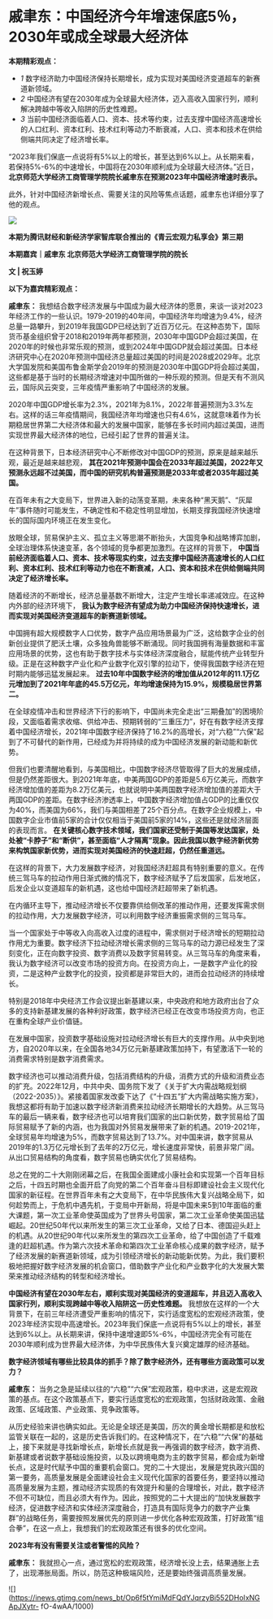 # 戚聿东：中国经济今年增速保底5％，2030年或成全球最大经济体

**本期精彩观点：**

  * _1_ 数字经济助力中国经济保持长期增长，成为实现对美国经济变道超车的新赛道新领域。
  * _2_ 中国经济有望在2030年成为全球最大经济体，迈入高收入国家行列，顺利解决跨越中等收入陷阱的历史性难题。
  * _3_ 当前中国经济面临着人口、资本、技术等约束，过去支撑中国经济高速增长的人口红利、资本红利、技术红利等动力不断衰减，人口、资本和技术在供给侧端共同决定了经济增长率。

“2023年我们保底一点说将有5%以上的增长，甚至达到6%以上。从长期来看，若保持5%-6%的中速增长，中国将在2030年顺利成为全球最大经济体。”近日，
**北京师范大学经济工商管理学院院长戚聿东在预测2023年中国经济增速时表示。**

此外，针对中国经济新增长点、需要关注的风险等焦点话题，戚聿东也详细分享了他的观点。

![](https://inews.gtimg.com/news_bt/O7r8Lt59RzOdQeR3LkyENtpTwtxOGggiRcdCsQDARyvVkAA/1000)

**本期为腾讯财经和新经济学家智库联合推出的《青云宏观力私享会》第三期**

**本期嘉宾｜戚聿东 北京师范大学经济工商管理学院的院长**

**文 | 祝玉婷**

**以下为嘉宾精彩观点：**

**戚聿东：**
我想结合数字经济发展与中国成为最大经济体的愿景，来谈一谈对2023年经济工作的一些认识。1979-2019的40年间，中国经济年均增速为9.4%，经济总量一路攀升，到2019年我国GDP已经达到了近百万亿元。在这种态势下，国际货币基金组织曾于2018和2019年两年都预测，2030年中国GDP会超过美国，在2020年的时候也非常乐观的预测，或到2024年中国GDP就会超过美国。日本经济研究中心在2020年预测中国经济总量超过美国的时间是2028或2029年。北京大学国发院和美国布鲁金斯学会2019年的预测是2030年中国GDP将会超过美国，这些都是基于当时的长期经济增速对中国所做的一种乐观的预测。但是天有不测风云，国际风云突变，三年疫情严重影响了中国经济的发展。

2020年中国GDP增长率为2.3%，2021年为8.1%，2022年普遍预测为3.3%左右。这样的话三年疫情期间，我国经济年均增速也只有4.6%，这就意味着作为长期稳居世界第二大经济体和最大的发展中国家，能够在多长时间内超过美国，进而实现世界最大经济体的地位，已经引起了世界的普遍关注。

在这种背景下，日本经济研究中心不断修改对中国GDP的预测，原来是越来越乐观，最近是越来越悲观，
**其在2021年预测中国会在2033年超过美国，2022年又预测永远超不过美国，而中国的研究机构普遍预测是2033年或者2035年超过美国。**

在百年未有之大变局下，世界进入新的动荡变革期，未来各种“黑天鹅”、“灰犀牛”事件随时可能发生，不确定性和不稳定性明显增加，长期支撑我国经济快速增长的国际国内环境正在发生变化。

放眼全球，贸易保护主义、孤立主义等思潮不断抬头，大国竞争和战略博弈加剧，全球治理体系快速变革，各个领域的竞争都更加激烈。在这样的背景下，
**中国当前经济面临着人口、资本、技术等现实约束，过去支撑中国经济高速增长的人口红利、资本红利、技术红利等动力也在不断衰减，人口、资本和技术在供给侧端共同决定了经济增长率。**

随着经济的不断增长，经济总量基数不断增大，注定产生增长率递减效应。在这种内外部的经济环境下，
**我认为数字经济有望成为助力中国经济保持快速增长，进而实现对美国经济变道超车的新赛道新领域。**

中国拥有超大规模数字人口优势，数字产品应用场景最为广泛，这给数字企业的创新创业提供了肥沃土壤，众多独角兽能够不断涌现。同时我国拥有海量数据和丰富应用场景的优势，这也有助于数字技术与实体经济深度融合，赋能传统产业转型升级。正是在这种数字产业化和产业数字化双引擎的拉动下，使得我国数字经济在短时期内能够迅猛发展起来。
**过去10年中国数字经济的增加值从2012年的11.1万亿元增加到了2021年年底的45.5万亿元，年均增速保持为15.9%，规模稳居世界第二。**

在全球疫情冲击和世界经济下行的影响下，中国尚未完全走出“三期叠加”的困境阶段，又面临着需求收缩、供给冲击、预期转弱的“三重压力”，好在有数字经济支撑着中国经济增长，2021年中国数字经济保持了16.2%的高增长，对“六稳”“六保”起到了不可替代的新作用，已经成为并将持续的成为中国经济发展的新动能和新优势。

但我们也要清醒地看到，与美国相比，中国数字经济尽管取得了巨大的发展成绩，但是仍然差距很大。到2021年年底，中美两国GDP的差距是5.6万亿美元，而数字经济增加值的差距为8.2万亿美元，也就说明中美两国数字经济增加值的差距大于两国GDP的差距。在数字经济渗透率上，中国数字经济增加值占GDP的比重仅仅为40%，而美国为66%，我们与美国相差了25个百分点。在数字企业规模上，中国数字企业市值前5家的合计仅仅相当于美国前5家的14%，这些还是就经济层面的表现而言。
**在关键核心数字技术领域，我们国家还受制于美国等发达国家，处处被“卡脖子”和“断供”，甚至面临“人才隔离”现象。因此我国以数字经济新优势来构筑国家新优势，进而实现对美国经济的快速赶超，仍然任重道远。**

在这样的背景下，大力发展数字经济，对我国经济赶超具有特别重要的意义。在传统三驾马车的拉动作用日渐式微的情况下，数字经济赋予了后发国家，后发地区，后发企业以变道超车的新机遇，这也给中国经济赶超带来了新机遇。

在内循环主导下，推动经济增长不仅要靠供给侧改革的推动作用，还要发挥需求侧的拉动作用，大力发展数字经济，可以利用数字经济重振需求侧的三驾马车。

当一个国家处于中等收入向高收入过度的进程中，需求侧对于经济增长的短期拉动作用尤为重要。数字经济下拉动经济增长需求侧的三驾马车的动力源已经发生了深刻变化，正在向数字投资、数字消费以及数字贸易转变。从三驾马车的角度来看，我认为数字经济可以改变市场的投资方向。在投资方向上，一是数字产业化的投资，二是这种产业数字化的投资，投资都是非常巨大的，进而会拉动经济的持续增长。

特别是2018年中央经济工作会议提出新基建以来，中央政府和地方政府出台了众多的支持新基建发展的各种利好政策，数字经济已经正在改变市场投资方向，也正在重构全球产业价值链。

在发展中国家，投资数字基础设施对拉动经济增长有巨大的支撑作用。从中央到地方，自2020年以来，在全国各地34万亿元新基建政策加持下，有望激活下一轮的消费需求特别是数字消费需求。

数字经济也可以推动消费升级，包括消费结构的升级，消费方式的升级和消费业态的扩充。2022年12月，中共中央、国务院下发了《关于扩大内需战略规划纲（2022-2035）》。紧接着国家发改委下达了《“十四五”扩大内需战略实施方案》，我想这都将有助于加速以数字经济新消费来拉动经济长期增长的大趋势。从三驾马车的最后一辆来看，数字经济也可以培育我们国家的出口新优势，数字贸易给了国际贸易赋予了新的内涵，也为我国对外贸易发展带来了新的机遇。2019-2021年，全球贸易年均增速为5%，而数字贸易达到了13.7%。对中国来讲，数字贸易从2019年的1.3万亿元增长到了去年的2万亿元，增长速度非常快，前景非常广阔。从出口贸易结构的角度看，数字贸易也确实优化了贸易结构。

总之在党的二十大刚刚闭幕之后，在我国全面建成小康社会和实现第一个百年目标之后，十四五时期也全面开启了向党的第二个百年奋斗目标即建设社会主义现代化国家的新征程。在世界百年未有之大变局下，在中华民族伟大复兴战略全局下，如何趁势而上，于危机中遇先机，于变局中开新局，将是中国未来5到10年面临的重大课题，第一次工业革命使英国成为了世界头号国家，第二次工业革命使美国迅猛崛起。20世纪50年代以来所发生的第三次工业革命，又给了日本、德国迎头赶上的机遇。从20世纪90年代以来所发生的第四次工业革命，给了中国创造了千载难逢的赶超机遇。作为第六次技术革命和第四次工业革命核心成果的数字经济，赋予了经济发展的新赛道新领域，成为引领经济增长的新动能新优势。为此，我们要积极地把握好数字经济发展的机会窗口，借助数字产业化和产业数字化的大发展大繁荣来推动经济结构的转型和经济增长。

**中国经济有望在2030年左右，顺利实现对美国经济的变道超车，并且迈入高收入国家行列，顺利实现跨越中等收入陷阱这一历史性难题。**
我想放在这样的一个大背景下，在前三年经济遭受严重影响的情况下，实行适度宽松的宏观经济政策，使2023年经济实现中高速增长。2023年我们保底一点说将有5%以上的增长，甚至达到6%以上。从长期来讲，保持中速增速即5%-6%，中国经济完全有可能在2030年顺利成为世界最大经济体，为中华民族伟大复兴奠定雄厚的经济基础。

**数字经济领域有哪些比较具体的抓手？除了数字经济外，还有哪些方面政策可以发力？**

**戚聿东：**
当务之急是延续以往的“六稳”“六保”宏观政策，稳中求进，这是宏观政策的基点。在这个政策基点下，要实行适度宽松的宏观政策，包括财政政策、金融政策、区域政策、产业政策、竞争政策等。

从历史经验来讲也确实如此。无论是全球还是美国，历次的黄金增长期都是和放松监管关联在一起的，这是历史告诉我们的。在这种情况下，在“六稳”“六保”的基础上，接下来就是寻找新增长点，新增长点就是我一再强调的数字经济，数字消费、新基建或者说数字基础设施投资，以及以跨境电商为主的数字贸易，都会成为新增长点，这是时代赋予中国的重要机会窗口。党的二十大提出，发展是党执政兴国的第一要务，高质量发展是全面建设社会主义现代化国家的首要任务，要坚持以推动高质量发展为主题，推动经济实现质的有效提升和量的合理增长，对此，数字经济不但不可缺位，而且必须大有作为。因此，按照党的二十大提出的“加快发展数字经济，促进数字经济和实体经济深度融合，打造具有国际竞争力的数字产业集群”的战略任务，需要按照发展优先的原则进一步优化各种宏观政策，打好政策“组合拳”，在这一点上，我想我们的宏观政策还有很多的优化空间。

**2023年有没有需要关注或者警惕的风险？**

**戚聿东：** 我就担心一点，通过宽松的宏观政策，经济增长没上去，结果通胀上去了，出现滞胀局面。所以，防范这种极端风险，还是要始终强调高质量发展。

![](https://inews.gtimg.com/news_bt/Op6f5tYmiMdFQdYJqrzyBi552DHoIxNGApJXytr-
fO-4wAA/1000)

